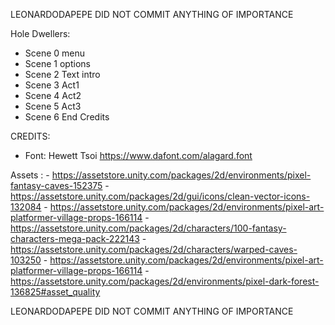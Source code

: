 LEONARDODAPEPE DID NOT COMMIT ANYTHING OF IMPORTANCE

Hole Dwellers:

  - Scene 0 menu
  - Scene 1 options
  - Scene 2 Text intro
  - Scene 3 Act1
  - Scene 4 Act2
  - Scene 5 Act3
  - Scene 6 End Credits


CREDITS:
  - Font: Hewett Tsoi https://www.dafont.com/alagard.font
    
  Assets :
    -   https://assetstore.unity.com/packages/2d/environments/pixel-fantasy-caves-152375
    -   https://assetstore.unity.com/packages/2d/gui/icons/clean-vector-icons-132084
    -   https://assetstore.unity.com/packages/2d/environments/pixel-art-platformer-village-props-166114
    -   https://assetstore.unity.com/packages/2d/characters/100-fantasy-characters-mega-pack-222143
    -   https://assetstore.unity.com/packages/2d/characters/warped-caves-103250
    -   https://assetstore.unity.com/packages/2d/environments/pixel-art-platformer-village-props-166114
    -   https://assetstore.unity.com/packages/2d/environments/pixel-dark-forest-136825#asset_quality
  
LEONARDODAPEPE DID NOT COMMIT ANYTHING OF IMPORTANCE
